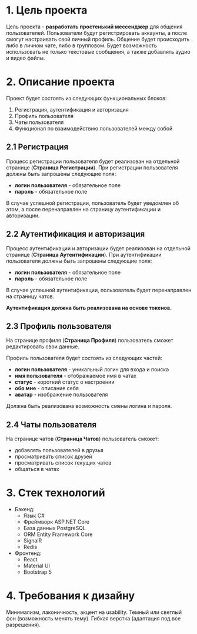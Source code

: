 # 1. Цель проекта

Цель проекта - __разработать простенький мессенджер__ для общения пользователей.
Пользователи будут регистрировать аккаунты, а после смогут настраивать свой личный профиль.
Общение будет происходить либо в личном чате, либо в групповом. 
Будет возможность использовать не только текстовые сообщения, а также добавлять аудио и видео файлы.


# 2. Описание проекта

Проект будет состоять из следующих функциональных блоков:

1. Регистрация, аутентификация и авторизация
2. Профиль пользователя
3. Чаты пользователя
4. Функционал по взаимодействию пользователей между собой


## 2.1 Регистрация

Процесс регистрации пользователя будет реализован на отдельной странице (__Страница Регистрации__).
При регистрации пользователя должны быть запрошены следующие поля:

* __логин пользователя__ - обязательное поле
* __пароль__ - обязательное поле

В случае успешной регистрации, пользователь будет уведомлен об этом,
а после перенаправлен на страницу аутентификации и авторизации.

## 2.2 Аутентификация и авторизация

Процесс аутентификации и авторизации будет реализован на отдельной странице (__Страница Аутентификации__).
При аутентификации пользователя должны быть запрошены следующие поля:

* __логин пользователя__ - обязательное поле
* __пароль__ - обязательное поле

В случае успешной аутентификации, пользователь будет перенаправлен на страницу чатов.

__Аутентификация должна быть реализована на основе токенов.__

## 2.3 Профиль пользователя

На странице профиля (__Страница Профиля__) пользователь сможет редактировать свои данные.

Профиль пользователя будет состоять из следующих частей:

* __логин пользователя__ - уникальный логин для входа и поиска
* __имя пользователя__ - отображаемое имя в чатах
* __статус__ - короткий статус о настроении
* __обо мне__ - описание себя
* __аватар__ - изображение пользователя

Должна быть реализована возможность смены логина и пароля.

## 2.4 Чаты пользователя

На странице чатов (__Страница Чатов__) пользователь сможет:

* добавлять пользователей в друзья
* просматривать список друзей
* просматривать список текущих чатов
* общаться в чатах


# 3. Стек технологий

* Бэкенд:
  - Язык C#
  - Фреймворк ASP.NET Core
  - База данных PostgreSQL
  - ORM Entity Framework Core
  - SignalR
  - Redis
* Фронтенд:
  - React
  - Material UI
  - Bootstrap 5


# 4. Требования к дизайну

Минимализм, лаконичность, акцент на usability. 
Темный или светлый фон (возможность менять тему).
Гибкая верстка (адаптация под все разрешения).

